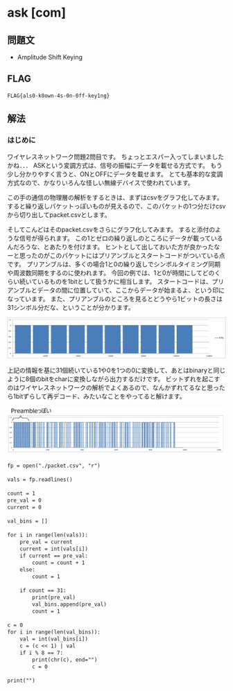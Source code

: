 # ask [com]
## 問題文

+ Amplitude Shift Keying

## FLAG

```
FLAG{als0-k0own-4s-0n-0ff-key1ng}
```

## 解法

### はじめに

ワイヤレスネットワーク問題2問目です。
ちょっとエスパー入ってしまいましたかね．．．
ASKという変調方式は、信号の振幅にデータを載せる方式です。
もう少し分かりやすく言うと、ONとOFFにデータを載せます。
とても基本的な変調方式なので、かなりいろんな怪しい無線デバイスで使われています。

この手の通信の物理層の解析をするときは、まずはcsvをグラフ化してみます。
すると繰り返しパケットっぽいものが見えるので、このパケットの1つ分だけcsvから切り出してpacket.csvとします。

そしてこんどはそのpacket.csvをさらにグラフ化してみます。
すると添付のような信号が得られます。
この1とゼロの繰り返しのところにデータが載っているんだろうな、とあたりを付けます。
ヒントとして出しておいた方が良かったなーと思ったのがこのパケットにはプリアンブルとスタートコードがついている点です。
プリアンブルは、多くの場合1と0の繰り返しでシンボルタイミング同期や周波数同期をするのに使われます。
今回の例では、1と0が時間にしてどのくらい続いているものを1bitとして扱うかに相当します。
スタートコードは、プリアンブルとデータの間に位置していて、ここからデータが始まるよ、という印になっています。
また、プリアンブルのところを見るとどうやら1ビットの長さは31シンボル分だな、ということが分かります。

![ask01](ask01.jpg "ask01")

上記の情報を基に31個続いている1や0を1つの0に変換して、あとはbinaryと同じように8個のbitをcharに変換しながら出力するだけです。
ビットずれを起こすのはワイヤレスネットワークの解析でよくあるので、なんかずれてるなと思ったら1bitずらして再デコード、みたいなことをやってると解けます。

![ask02](ask02.jpg "ask02")

```
fp = open("./packet.csv", "r")

vals = fp.readlines()

count = 1
pre_val = 0
current = 0

val_bins = []

for i in range(len(vals)):
    pre_val = current
    current = int(vals[i])
    if current == pre_val:
        count = count + 1
    else:
        count = 1

    if count == 31:
        print(pre_val)
        val_bins.append(pre_val)
        count = 1

c = 0
for i in range(len(val_bins)):
    val = int(val_bins[i])
    c = (c << 1) | val
    if i % 8 == 7:
        print(chr(c), end="")
        c = 0

print("")
```

